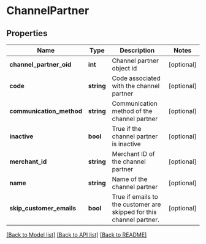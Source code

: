 # ChannelPartner

## Properties
Name | Type | Description | Notes
------------ | ------------- | ------------- | -------------
**channel_partner_oid** | **int** | Channel partner object id | [optional] 
**code** | **string** | Code associated with the channel partner | [optional] 
**communication_method** | **string** | Communication method of the channel partner | [optional] 
**inactive** | **bool** | True if the channel partner is inactive | [optional] 
**merchant_id** | **string** | Merchant ID of the channel partner | [optional] 
**name** | **string** | Name of the channel partner | [optional] 
**skip_customer_emails** | **bool** | True if emails to the customer are skipped for this channel partner. | [optional] 

[[Back to Model list]](../README.md#documentation-for-models) [[Back to API list]](../README.md#documentation-for-api-endpoints) [[Back to README]](../README.md)


